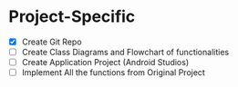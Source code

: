 # Project-Specific
- [x] Create Git Repo
- [ ] Create Class Diagrams and Flowchart of functionalities
- [ ] Create Application Project (Android Studios)
- [ ] Implement All the functions from Original Project
